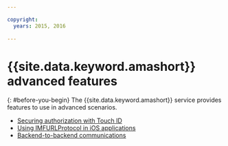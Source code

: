 ```yaml
---

copyright:
  years: 2015, 2016
  
---
```


# {{site.data.keyword.amashort}} advanced features
{: #before-you-begin}
The {{site.data.keyword.amashort}} service provides features to use in advanced scenarios.
* [Securing authorization with Touch ID](advanced-topics-touchid.html)
* [Using IMFURLProtocol in iOS applications](advanced-topics-IMFURLProtocol.html)
* [Backend-to-backend communications](advanced-topics-oauthsdk.html)
